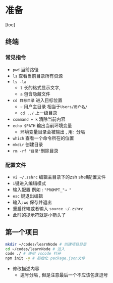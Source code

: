 # 准备

[toc]

## 终端

### 常见指令

- `pwd` 当前路径
- `ls` 查看当前目录所有资源
- `ls -la`
  - `l` 长的格式显示文字,
  - `a` 包含隐藏文件
- `cd 目标目录` 进入目标位置
  - `~` 用户主目录 相当于`Users/用户名/`
  - `cd ../` 上一级目录
- `command + k` 清除当前内容
- `echo $PATH` 输出当前环境变量
  - 环境变量目录会被输出 , 用`:` 分隔
- `which` 查看一个命令所在的位置
- `mkdir` 创建目录
- `rm -rf "目录"`删除目录

### 配置文件

- `vi ~/.zshrc` 编辑主目录下的zsh shell配置文件
- `i`键进入编辑模式
- 输入配置 例如 : `"PROMPT_"→ "`
- `esc` 键退出编辑
- 输入`:wq` 保存并退出
- 重启终端或者输入 `source ~/.zshrc`
- 此时的提示符就是小箭头了

## 第一个项目

```zsh
mkdir ~/codes/learnNode # 创建项目目录
cd ~/codes/learnNode # 进入
code ./ # 使用 vscode 打开
npm init -y # 初始化 package.json文件
```

- 修改描述内容
  - 逗号分隔 , 但是注意最后一个不应该包含逗号

```json

```
